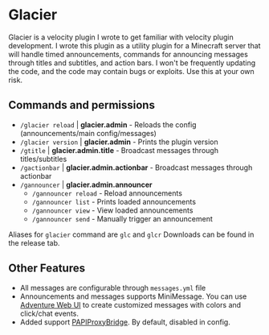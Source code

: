 # Glacier

Glacier is a velocity plugin I wrote to get familiar with velocity plugin development. I wrote this plugin as a utility plugin for a Minecraft server that will handle timed announcements, commands for announcing messages through titles and subtitles, and action bars. I won't be frequently updating the code, and the code may contain bugs or exploits. Use this at your own risk.

## Commands and permissions

- `/glacier reload` | **glacier.admin** -  Reloads the config (announcements/main config/messages)
- `/glacier version` | **glacier.admin** -  Prints the plugin version
- `/gtitle` | **glacier.admin.title** -  Broadcast messages through titles/subtitles
- `/gactionbar` | **glacier.admin.actionbar** -  Broadcast messages through actionbar
- `/gannouncer` | **glacier.admin.announcer**
  - `/gannouncer reload` - Reload announcements
  - `/gannouncer list` - Prints loaded announcements
  - `/gannouncer view` - View loaded announcements
  - `/gannouncer send` - Manually trigger an announcement

Aliases for `glacier` command are `glc` and `glcr`
Downloads can be found in the release tab.

## Other Features

 - All messages are configurable through `messages.yml` file
 - Announcements and messages supports MiniMessage. You can use [Adventure Web UI](https://webui.advntr.dev/) to create customized messages with colors and click/chat events.
 - Added support [PAPIProxyBridge](https://github.com/WiIIiam278/PAPIProxyBridge). By default, disabled in config.
